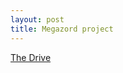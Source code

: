 ```yaml
---
layout: post
title: Megazord project
---
```



[The Drive](https://drive.google.com/drive/u/0/folders/0B69aaIE1yTx2R1dWdno4TnVVbWc)
